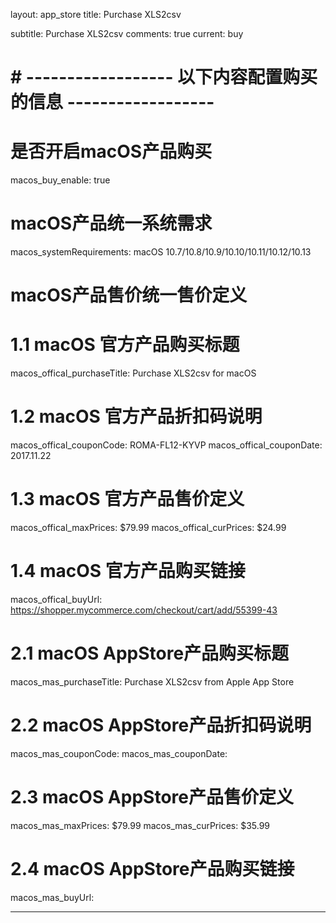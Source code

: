 layout: app_store
title: Purchase XLS2csv

subtitle: Purchase XLS2csv
comments: true
current: buy

# # ------------------ 以下内容配置购买的信息 ------------------

# 是否开启macOS产品购买
macos_buy_enable: true

# macOS产品统一系统需求
macos_systemRequirements: macOS 10.7/10.8/10.9/10.10/10.11/10.12/10.13

# macOS产品售价统一售价定义


# 1.1 macOS 官方产品购买标题
macos_offical_purchaseTitle: Purchase XLS2csv for macOS

# 1.2 macOS 官方产品折扣码说明
macos_offical_couponCode: ROMA-FL12-KYVP
macos_offical_couponDate: 2017.11.22

# 1.3 macOS 官方产品售价定义
macos_offical_maxPrices: $79.99
macos_offical_curPrices: $24.99

# 1.4 macOS 官方产品购买链接
macos_offical_buyUrl: https://shopper.mycommerce.com/checkout/cart/add/55399-43

# 2.1 macOS AppStore产品购买标题
macos_mas_purchaseTitle: Purchase XLS2csv from Apple App Store

# 2.2 macOS AppStore产品折扣码说明
macos_mas_couponCode: 
macos_mas_couponDate: 

# 2.3 macOS AppStore产品售价定义
macos_mas_maxPrices: $79.99
macos_mas_curPrices: $35.99

# 2.4 macOS AppStore产品购买链接
macos_mas_buyUrl:

---